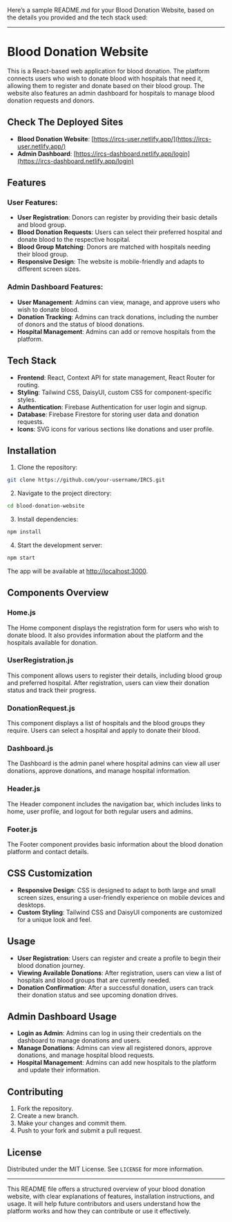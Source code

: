 Here’s a sample README.md for your Blood Donation Website, based on the details you provided and the tech stack used:

---

# Blood Donation Website

This is a React-based web application for blood donation. The platform connects users who wish to donate blood with hospitals that need it, allowing them to register and donate based on their blood group. The website also features an admin dashboard for hospitals to manage blood donation requests and donors.

## Check The Deployed Sites

- **Blood Donation Website**: [https://ircs-user.netlify.app/](https://ircs-user.netlify.app/)
- **Admin Dashboard**: [https://ircs-dashboard.netlify.app/login](https://ircs-dashboard.netlify.app/login)

## Features

### User Features:
- **User Registration**: Donors can register by providing their basic details and blood group.
- **Blood Donation Requests**: Users can select their preferred hospital and donate blood to the respective hospital.
- **Blood Group Matching**: Donors are matched with hospitals needing their blood group.
- **Responsive Design**: The website is mobile-friendly and adapts to different screen sizes.
  
### Admin Dashboard Features:
- **User Management**: Admins can view, manage, and approve users who wish to donate blood.
- **Donation Tracking**: Admins can track donations, including the number of donors and the status of blood donations.
- **Hospital Management**: Admins can add or remove hospitals from the platform.
  
## Tech Stack

- **Frontend**: React, Context API for state management, React Router for routing.
- **Styling**: Tailwind CSS, DaisyUI, custom CSS for component-specific styles.
- **Authentication**: Firebase Authentication for user login and signup.
- **Database**: Firebase Firestore for storing user data and donation requests.
- **Icons**: SVG icons for various sections like donations and user profile.

## Installation

1. Clone the repository:

```bash
git clone https://github.com/your-username/IRCS.git
```

2. Navigate to the project directory:

```bash
cd blood-donation-website
```

3. Install dependencies:

```bash
npm install
```

4. Start the development server:

```bash
npm start
```

The app will be available at [http://localhost:3000](http://localhost:3000).

## Components Overview

### Home.js
The Home component displays the registration form for users who wish to donate blood. It also provides information about the platform and the hospitals available for donation.

### UserRegistration.js
This component allows users to register their details, including blood group and preferred hospital. After registration, users can view their donation status and track their progress.

### DonationRequest.js
This component displays a list of hospitals and the blood groups they require. Users can select a hospital and apply to donate their blood.

### Dashboard.js
The Dashboard is the admin panel where hospital admins can view all user donations, approve donations, and manage hospital information.

### Header.js
The Header component includes the navigation bar, which includes links to home, user profile, and logout for both regular users and admins.

### Footer.js
The Footer component provides basic information about the blood donation platform and contact details.

## CSS Customization

- **Responsive Design**: CSS is designed to adapt to both large and small screen sizes, ensuring a user-friendly experience on mobile devices and desktops.
- **Custom Styling**: Tailwind CSS and DaisyUI components are customized for a unique look and feel.

## Usage

- **User Registration**: Users can register and create a profile to begin their blood donation journey.
- **Viewing Available Donations**: After registration, users can view a list of hospitals and blood groups that are currently needed.
- **Donation Confirmation**: After a successful donation, users can track their donation status and see upcoming donation drives.
  
## Admin Dashboard Usage

- **Login as Admin**: Admins can log in using their credentials on the dashboard to manage donations and users.
- **Manage Donations**: Admins can view all registered donors, approve donations, and manage hospital blood requests.
- **Hospital Management**: Admins can add new hospitals to the platform and update their information.

## Contributing

1. Fork the repository.
2. Create a new branch.
3. Make your changes and commit them.
4. Push to your fork and submit a pull request.

## License

Distributed under the MIT License. See `LICENSE` for more information.

---

This README file offers a structured overview of your blood donation website, with clear explanations of features, installation instructions, and usage. It will help future contributors and users understand how the platform works and how they can contribute or use it effectively.
